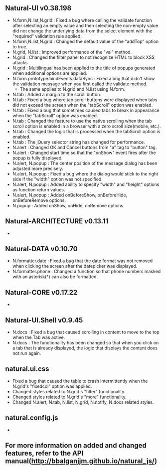 ## Natural-UI v0.38.198
 * N.form,N.list,N.grid : Fixed a bug where calling the validate function after selecting an empty value and then selecting the non-empty value did not change the underlying data from the select element with the "required" validation rule applied.
 * N.form,N.list,N.grid : Changed the default value of the "addTop" option to true.
 * N.grid, N.list : Improved performance of the "val" method.
 * N.grid : Changed the filter panel to not recognize HTML to block XSS attacks.
 * N.grid : Multilingual has been applied to the title of popups generated when additional options are applied.
 * N.form.prototype.bindEvents.dataSync : Fixed a bug that didn't show the validation message when you first called the validate method.
   * The same applies to N.grid and N.list using N.form.
 * N.tab : Added a margin to the scroll button.
 * N.tab : Fixed a bug where tab scroll buttons were displayed when tabs did not exceed the screen when the "tabScroll" option was enabled.
 * N.tab : Fixed a bug that sometimes caused tabs to break in appearance when the "tabScroll" option was enabled.
 * N.tab : Changed the feature to use the native scrolling when the tab scroll option is enabled in a browser with a zero scroll size(mobile, etc.).
 * N.tab : Changed the logic that is processed when the tabScroll option is enabled.
 * N.tab : The jQuery selector string has changed for performance.
 * N.alert : Changed OK and Cancel buttons from "a" tag to "button" tag.
 * N.alert : Changed start time so that the "onShow" event fires after the popup is fully displayed. 
 * N.alert, N.popup : The center position of the message dialog has been adjusted more precisely.
 * N.alert, N.popup : Fixed a bug where the dialog would stick to the right side if the "width" option was not specified.
 * N.alert, N.popup : Added ability to specify "width" and "height" options as function return values. 
 * N.alert, N.popup : Added onBeforeShow, onBeforeHide, onBeforeRemove options.
 * N.popup : Added onShow, onHide, onRemove options.
 
## Natural-ARCHITECTURE v0.13.11
 *

## Natural-DATA v0.10.70
 * N.formatter.date : Fixed a bug that the date format was not removed when clicking the screen after the datepicker was displayed.
 * N.formatter.phone : Changed a function so that phone numbers masked with an asterisk(*) can also be formatted.

## Natural-CORE v0.17.22
 *

## Natural-UI.Shell v0.9.45
 * N.docs : Fixed a bug that caused scrolling in content to move to the top when the Tab was active.
 * N.docs : The functionality has been changed so that when you click on a tab that is already displayed, the logic that displays the content does not run again.

## natural.ui.css
 * Fixed a bug that caused the table to crash intermittently when the N.grid's "fixedcol" option was applied.
 * Changed styles related to N.grid's "filter" functionality.
 * Changed styles related to N.grid's "more" functionality.
 * Changed N.alert, N.tab, N.list, N.grid, N.notify, N.docs related styles.
 
## natural.config.js
 *

## For more information on added and changed features, refer to the API manual(http://bbalganjjm.github.io/natural_js/)